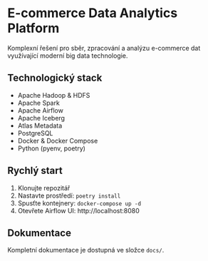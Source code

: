 # E-commerce Data Analytics Platform

Komplexní řešení pro sběr, zpracování a analýzu e-commerce dat využívající moderní big data technologie.

## Technologický stack

- Apache Hadoop & HDFS
- Apache Spark
- Apache Airflow
- Apache Iceberg
- Atlas Metadata
- PostgreSQL
- Docker & Docker Compose
- Python (pyenv, poetry)

## Rychlý start

1. Klonujte repozitář
2. Nastavte prostředí: `poetry install`
3. Spusťte kontejnery: `docker-compose up -d`
4. Otevřete Airflow UI: http://localhost:8080

## Dokumentace

Kompletní dokumentace je dostupná ve složce `docs/`.